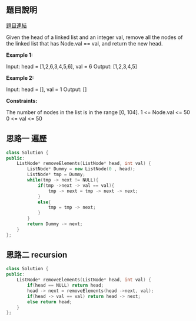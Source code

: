 ## 題目說明
[題目連結](https://leetcode.com/problems/remove-linked-list-elements/description/?envType=study-plan&id=data-structure-i)

Given the head of a linked list and an integer val, remove all the nodes of the linked list that has Node.val == val, and return the new head.

**Example 1:**

Input: head = [1,2,6,3,4,5,6], val = 6
Output: [1,2,3,4,5]

**Example 2:**

Input: head = [], val = 1
Output: []

**Constraints:**

The number of nodes in the list is in the range [0, 104].
1 <= Node.val <= 50
0 <= val <= 50

## 思路一 遍歷
```CPP
class Solution {
public:
    ListNode* removeElements(ListNode* head, int val) {
        ListNode* Dummy = new ListNode(0 , head);
        ListNode* tmp = Dummy;
        while(tmp -> next != NULL){
            if(tmp ->next -> val == val){
                tmp -> next = tmp -> next -> next;
            }
            else{
                tmp = tmp -> next;
            }
        }
        return Dummy -> next;
    }
};
```
## 思路二 recursion
```CPP
class Solution {
public:
    ListNode* removeElements(ListNode* head, int val) {
        if(head == NULL) return head;
        head -> next = removeElements(head ->next, val);
        if(head -> val == val) return head -> next;
        else return head;
    }
};
```
